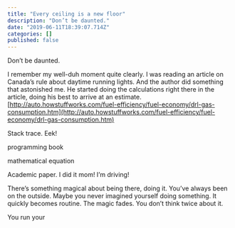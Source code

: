 ```yaml
---
title: "Every ceiling is a new floor"
description: "Don’t be daunted."
date: "2019-06-11T18:39:07.714Z"
categories: []
published: false
---
```


  

Don’t be daunted.

  

I remember my well-duh moment quite clearly. I was reading an article on Canada’s rule about daytime running lights. And the author did something that astonished me. He started doing the calculations right there in the article, doing his best to arrive at an estimate. [http://auto.howstuffworks.com/fuel-efficiency/fuel-economy/drl-gas-consumption.htm](http://auto.howstuffworks.com/fuel-efficiency/fuel-economy/drl-gas-consumption.htm)

Stack trace. Eek!

programming book

mathematical equation

Academic paper. I did it mom! I’m driving!

There’s something magical about being there, doing it. You’ve always been on the outside. Maybe you never imagined yourself doing something. It quickly becomes routine. The magic fades. You don’t think twice about it.

You run your
